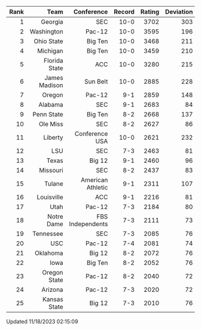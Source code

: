 | Rank  | Team                 | Conference           | Record   | Rating | Deviation |
| ---:  | ---:                 | ---:                 | ---:     | ---:   | ---:      |
| 1     | Georgia              | SEC                  | 10-0     | 3702   | 303       |
| 2     | Washington           | Pac-12               | 10-0     | 3595   | 196       |
| 3     | Ohio State           | Big Ten              | 10-0     | 3468   | 211       |
| 4     | Michigan             | Big Ten              | 10-0     | 3459   | 210       |
| 5     | Florida State        | ACC                  | 10-0     | 3280   | 215       |
| 6     | James Madison        | Sun Belt             | 10-0     | 2885   | 228       |
| 7     | Oregon               | Pac-12               | 9-1      | 2859   | 148       |
| 8     | Alabama              | SEC                  | 9-1      | 2683   | 84        |
| 9     | Penn State           | Big Ten              | 8-2      | 2668   | 137       |
| 10    | Ole Miss             | SEC                  | 8-2      | 2627   | 86        |
| 11    | Liberty              | Conference USA       | 10-0     | 2621   | 232       |
| 12    | LSU                  | SEC                  | 7-3      | 2463   | 81        |
| 13    | Texas                | Big 12               | 9-1      | 2460   | 96        |
| 14    | Missouri             | SEC                  | 8-2      | 2437   | 83        |
| 15    | Tulane               | American Athletic    | 9-1      | 2311   | 107       |
| 16    | Louisville           | ACC                  | 9-1      | 2216   | 81        |
| 17    | Utah                 | Pac-12               | 7-3      | 2184   | 80        |
| 18    | Notre Dame           | FBS Independents     | 7-3      | 2111   | 73        |
| 19    | Tennessee            | SEC                  | 7-3      | 2085   | 76        |
| 20    | USC                  | Pac-12               | 7-4      | 2081   | 74        |
| 21    | Oklahoma             | Big 12               | 8-2      | 2072   | 76        |
| 22    | Iowa                 | Big Ten              | 8-2      | 2052   | 76        |
| 23    | Oregon State         | Pac-12               | 8-2      | 2040   | 72        |
| 24    | Arizona              | Pac-12               | 7-3      | 2020   | 72        |
| 25    | Kansas State         | Big 12               | 7-3      | 2010   | 76        |

Updated 11/18/2023 02:15:09
